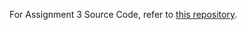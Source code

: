 For Assignment 3 Source Code, refer to [this repository](https://github.com/tuankhoin/MCEN90048-EEG-Grasp-and-Lift-Detection).